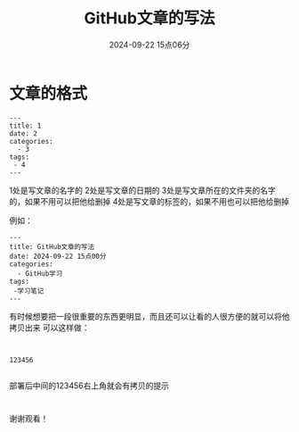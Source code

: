 ﻿---
title: GitHub文章的写法
date: 2024-09-22 15点06分
categories:
  - GitHub学习
tags:
 -学习笔记
---


# 文章的格式
```
---
title: 1
date: 2
categories:
  - 3
tags:
 - 4
---
```
1处是写文章的名字的
2处是写文章的日期的
3处是写文章所在的文件夹的名字的，如果不用可以把他给删掉
4处是写文章的标签的，如果不用也可以把他给删掉

例如：
```
---
title: GitHub文章的写法
date: 2024-09-22 15点00分
categories:
  - GitHub学习
tags:
 -学习笔记
---
```
有时候想要把一段很重要的东西更明显，而且还可以让看的人很方便的就可以将他拷贝出来
可以这样做：
```
```
```

123456

```
```
```
部署后中间的123456右上角就会有拷贝的提示

# 



谢谢观看！
